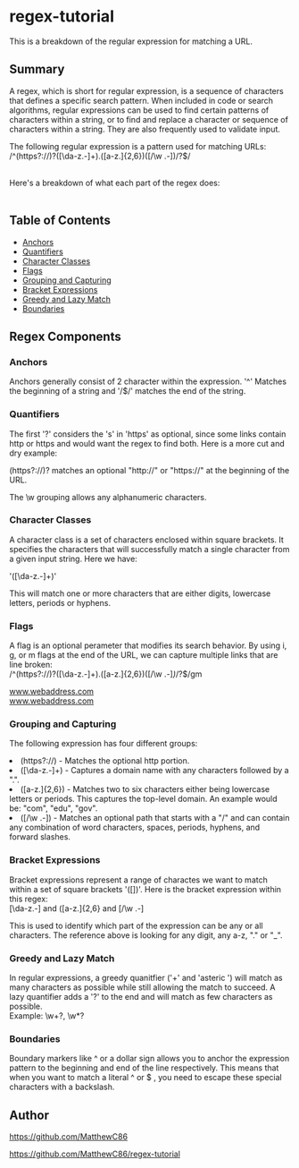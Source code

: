 # regex-tutorial

This is a breakdown of the regular expression for matching a URL.


## Summary

A regex, which is short for regular expression, is a sequence of characters that defines a specific search pattern. When included in code or search algorithms, regular expressions can be used to find certain patterns of characters within a string, or to find and replace a character or sequence of characters within a string. They are also frequently used to validate input.

The following regular expression is a pattern used for matching URLs:<br>
/^(https?://)?([\da-z.-]+).([a-z.]{2,6})([/\w .-])/?$/<br><br>

Here's a breakdown of what each part of the regex does:<br><br>

## Table of Contents

- [Anchors](#anchors)
- [Quantifiers](#quantifiers)
- [Character Classes](#character-classes)
- [Flags](#flags)
- [Grouping and Capturing](#grouping-and-capturing)
- [Bracket Expressions](#bracket-expressions)
- [Greedy and Lazy Match](#greedy-and-lazy-match)
- [Boundaries](#boundaries)


## Regex Components

### Anchors
Anchors generally consist of 2 character within the expression. '^' Matches the beginning of a string and '/$/' matches the end of the string.

### Quantifiers
The first '?' considers the 's' in 'https' as optional, since some links contain http or https and would want the regex to find both. Here is a more cut and dry example:<br>

(https?://)? matches an optional "http://" or "https://" at the beginning of the URL.<br>

The \w grouping allows any alphanumeric characters.
### Character Classes
A character class is a set of characters enclosed within square brackets. It specifies the characters that will successfully match a single character from a given input string. Here we have:<br>

'([\da-z.-]+)'<br>

This will match one or more characters that are either digits, lowercase letters, periods or hyphens. 
### Flags
A flag is an optional perameter that modifies its search behavior. By using i, g, or m flags at the end of the URL, we can capture multiple links that are line broken:<br>
/^(https?:\/\/)?([\da-z\.-]+)\.([a-z\.]{2,6})([\/\w \.-]*)*\/?$/gm<br>

  www.webaddress.com<br>
  www.webaddress.com
### Grouping and Capturing
The following expression has four different groups:<br><li>
(https?://) - Matches the optional http portion.<li>
([\da-z.-]+) - Captures a domain name with any characters followed by a ".".<li> 
([a-z.]{2,6}) - Matches two to six characters either being lowercase letters or periods. This captures the top-level domain. An example would be: "com", "edu", "gov".<li>
([/\w .-]) - Matches an optional path that starts with a "/" and can contain any combination of word characters, spaces, periods, hyphens, and forward slashes.
### Bracket Expressions
Bracket expressions represent a range of charactes we want to match within a set of square brackets '([])'. Here is the bracket expression within this regex:<br>
 [\da-z\.-] and ([a-z\.]{2,6} and [\/\w \.-]<br>

 This is used to identify which part of the expression can be any or all characters. The reference above is looking for any digit, any a-z, "." or "_".

 ### Greedy and Lazy Match
In regular expressions, a greedy quanitfier ('+' and 'asteric ') will match as many characters as possible while still allowing the match to succeed. A lazy quantifier adds a '?' to the end and will match as few characters as possible.<br>
Example: \w+?, \w*?
### Boundaries
Boundary markers like ^ or a dollar sign allows you to anchor the expression pattern to the beginning and end of the line respectively. This means that when you want to match a literal ^ or $ , you need to escape these special characters with a backslash.
## Author

https://github.com/MatthewC86

https://github.com/MatthewC86/regex-tutorial